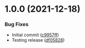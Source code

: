# 1.0.0 (2021-12-18)


### Bug Fixes

* Initial commit ([c9957ff](https://github.com/swarm-io/release-config-actions/commit/c9957ff46056d87b73d298986954bd63784534a5))
* Testing release ([df05828](https://github.com/swarm-io/release-config-actions/commit/df05828261bf4bd60ab0d8321ae5cd771f72b0d7))
